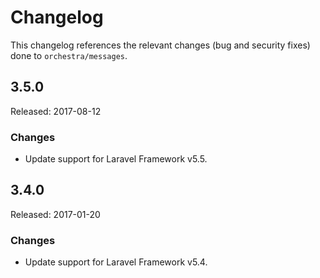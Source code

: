 # Changelog

This changelog references the relevant changes (bug and security fixes) done to `orchestra/messages`.

## 3.5.0 

Released: 2017-08-12

### Changes

* Update support for Laravel Framework v5.5.

## 3.4.0 

Released: 2017-01-20

### Changes

* Update support for Laravel Framework v5.4.

